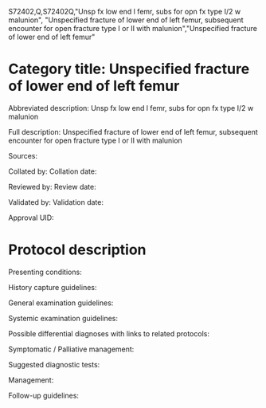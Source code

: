 S72402,Q,S72402Q,"Unsp fx low end l femr, subs for opn fx type I/2 w malunion", "Unspecified fracture of lower end of left femur, subsequent encounter for open fracture type I or II with malunion","Unspecified fracture of lower end of left femur"
# Category title: Unspecified fracture of lower end of left femur

Abbreviated description: Unsp fx low end l femr, subs for opn fx type I/2 w malunion

Full description: Unspecified fracture of lower end of left femur, subsequent encounter for open fracture type I or II with malunion

Sources:

Collated by:
Collation date:

Reviewed by:
Review date:

Validated by:
Validation date:

Approval UID:

# Protocol description

Presenting conditions:

History capture guidelines:

General examination guidelines:

Systemic examination guidelines:

Possible differential diagnoses with links to related protocols:

Symptomatic / Palliative management:

Suggested diagnostic tests:

Management:

Follow-up guidelines:
